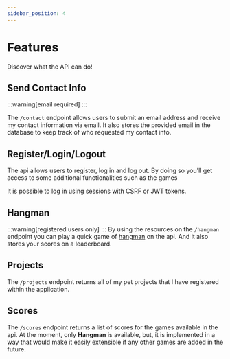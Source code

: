 ```yaml
---
sidebar_position: 4
---
```


# Features

Discover what the API can do!

## Send Contact Info

:::warning[email required]
:::

The `/contact` endpoint allows users to submit an email address and receive my contact information via email. It also stores the provided email in the database to keep track of who requested my contact info.


## Register/Login/Logout

The api allows users to register, log in and log out.
By doing so you'll get access to some additional functionalities such as the games

It is possible to log in using sessions with CSRF or JWT tokens.

## Hangman 
:::warning[registered users only]
:::
By using the resources on the `/hangman` endpoint you can play a quick game of [hangman](https://en.wikipedia.org/wiki/Hangman_(game)) on the api.
And it also stores your scores on a leaderboard.

## Projects 
The `/projects` endpoint returns all of my pet projects that I have registered within the application.  

## Scores

The `/scores` endpoint returns a list of scores for the games available in the api. At the moment, only **Hangman** is available, 
but, it is implemented in a way that would make it easily extensible if any other games are added in the future.